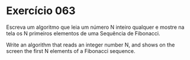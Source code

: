 # Exercício 063

Escreva um algoritmo que leia um número N inteiro qualquer e mostre na tela os N primeiros elementos de uma Sequência de Fibonacci.

Write an algorithm that reads an integer number N, and shows on the screen the first N elements of a Fibonacci sequence.
